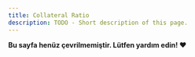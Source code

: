 ```yaml
---
title: Collateral Ratio
description: TODO - Short description of this page.
---
```


**Bu sayfa henüz çevrilmemiştir. Lütfen yardım edin! ❤**
